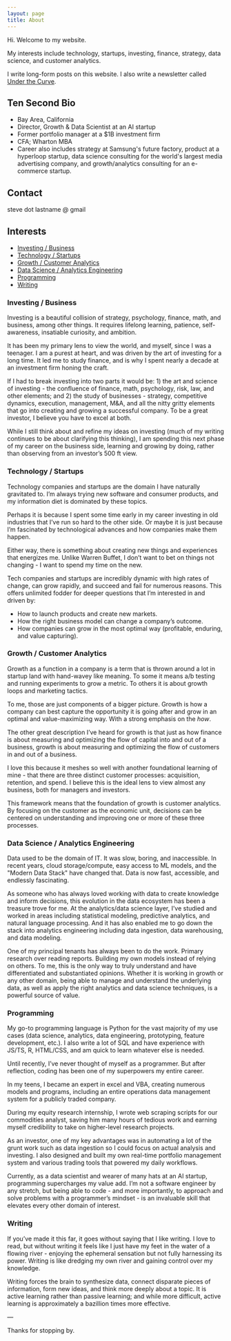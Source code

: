 ```yaml
---
layout: page
title: About
---
```


Hi. Welcome to my website.

​My interests include technology, startups, investing, finance, strategy, data science, and customer analytics.

I write long-form posts on this website. I also write a newsletter called [Under the Curve](https://steveripplinger.substack.com/).

## ​Ten Second Bio <!-- omit in toc -->

- Bay Area, California
- Director, Growth & Data Scientist at an AI startup
- Former portfolio manager at a $1B investment firm
- CFA; Wharton MBA
- Career also includes strategy at Samsung's future factory, product at a hyperloop startup, data science consulting for the world's largest media advertising company, and growth/analytics consulting for an e-commerce startup.

## Contact <!-- omit in toc -->

steve dot lastname @ gmail

## Interests <!-- omit in toc -->

- [Investing / Business](#investing--business)
- [Technology / Startups](#technology--startups)
- [Growth / Customer Analytics](#growth--customer-analytics)
- [Data Science / Analytics Engineering](#data-science--analytics-engineering)
- [Programming](#programming)
- [Writing](#writing)

### Investing / Business

Investing is a beautiful collision of strategy, psychology, finance, math, and business, among other things. It requires lifelong learning, patience, self-awareness, insatiable curiosity, and ambition.

It has been my primary lens to view the world, and myself, since I was a teenager. I am a purest at heart, and was driven by the art of investing for a long time. It led me to study finance, and is why I spent nearly a decade at an investment firm honing the craft.

If I had to break investing into two parts it would be: 1) the art and science of investing - the confluence of finance, math, psychology, risk, law, and other elements; and 2) the study of businesses - strategy, competitive dynamics, execution, management, M&A, and all the nitty gritty elements that go into creating and growing a successful company. To be a great investor, I believe you have to excel at both.

While I still think about and refine my ideas on investing (much of my writing continues to be about clarifying this thinking), I am spending this next phase of my career on the business side, learning and growing by doing, rather than observing from an investor’s 500 ft view.

### Technology / Startups

Technology companies and startups are the domain I have naturally gravitated to. I’m always trying new software and consumer products, and my information diet is dominated by these topics.

Perhaps it is because I spent some time early in my career investing in old industries that I’ve run so hard to the other side. Or maybe it is just because I’m fascinated by technological advances and how companies make them happen.

Either way, there is something about creating new things and experiences that energizes me. Unlike Warren Buffet, I don’t want to bet on things not changing - I want to spend my time on the new.

Tech companies and startups are incredibly dynamic with high rates of change, can grow rapidly, and succeed and fail for numerous reasons. This offers unlimited fodder for deeper questions that I’m interested in and driven by:

- How to launch products and create new markets.
- How the right business model can change a company’s outcome.
- How companies can grow in the most optimal way (profitable, enduring, and value capturing).

### Growth / Customer Analytics

Growth as a function in a company is a term that is thrown around a lot in startup land with hand-wavey like meaning. To some it means a/b testing and running experiments to grow a metric. To others it is about growth loops and marketing tactics.

To me, those are just components of a bigger picture. Growth is how a company can best capture the opportunity it is going after and grow in an optimal and value-maximizing way. With a strong emphasis on the *how*.

The other great description I’ve heard for growth is that just as how finance is about measuring and optimizing the flow of capital into and out of a business, growth is about measuring and optimizing the flow of customers in and out of a business. 

I love this because it meshes so well with another foundational learning of mine - that there are three distinct customer processes: acquisition, retention, and spend. I believe this is the ideal lens to view almost any business, both for managers and investors.

This framework means that the foundation of growth is customer analytics. By focusing on the customer as the economic unit, decisions can be centered on understanding and improving one or more of these three processes.

### Data Science / Analytics Engineering

Data used to be the domain of IT. It was slow, boring, and inaccessible. In recent years, cloud storage/compute, easy access to ML models, and the "Modern Data Stack" have changed that. Data is now fast, accessible, and endlessly fascinating.

As someone who has always loved working with data to create knowledge and inform decisions, this evolution in the data ecosystem has been a treasure trove for me. At the analytics/data science layer, I’ve studied and worked in areas including statistical modeling, predictive analytics, and natural language processing. And it has also enabled me to go down the stack into analytics engineering including data ingestion, data warehousing, and data modeling.

One of my principal tenants has always been to do the work. Primary research over reading reports. Building my own models instead of relying on others. To me, this is the only way to truly understand and have differentiated and substantiated opinions. Whether it is working in growth or any other domain, being able to manage and understand the underlying data, as well as apply the right analytics and data science techniques, is a powerful source of value.

### Programming

My go-to programming language is Python for the vast majority of my use cases (data science, analytics, data engineering, prototyping, feature development, etc.). I also write a lot of SQL and have experience with JS/TS, R, HTML/CSS, and am quick to learn whatever else is needed.

Until recently, I’ve never thought of myself as a programmer. But after reflection, coding has been one of my superpowers my entire career.

In my teens, I became an expert in excel and VBA, creating numerous models and programs, including an entire operations data management system for a publicly traded company. 

During my equity research internship, I wrote web scraping scripts for our commodities analyst, saving him many hours of tedious work and earning myself credibility to take on higher-level research projects.

As an investor, one of my key advantages was in automating a lot of the grunt work such as data ingestion so I could focus on actual analysis and investing. I also designed and built my own real-time portfolio management system and various trading tools that powered my daily workflows.

Currently, as a data scientist and wearer of many hats at an AI startup, programming supercharges my value add. I’m not a software engineer by any stretch, but being able to code - and more importantly, to approach and solve problems with a programmer’s mindset - is an invaluable skill that elevates every other domain of interest.

### Writing

If you’ve made it this far, it goes without saying that I like writing. I love to read, but without writing it feels like I just have my feet in the water of a flowing river - enjoying the ephemeral sensation but not fully harnessing its power. Writing is like dredging my own river and gaining control over my knowledge. 

Writing forces the brain to synthesize data, connect disparate pieces of information, form new ideas, and think more deeply about a topic. It is active learning rather than passive learning; and while more difficult, active learning is approximately a bazillion times more effective.

—

Thanks for stopping by.